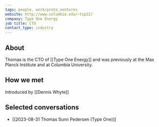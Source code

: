 ```yaml
---
tags: people, work/proto_ventures
website: http://www.columbia.edu/~tsp22/
company: Type One Energy
job title: CTO
contact_type: industry
---
```

## About
Thomas is the CTO of [[Type One Energy]] and was previously at the Max Planck Institute and at Columbia University.

## How we met
Introduced by [[Dennis Whyte]]

## Selected conversations
- [[2023-08-31 Thomas Sunn Pedersen (Type One)]]